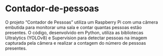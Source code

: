 # Contador-de-pessoas
O projeto “Contador de Pessoas” utiliza um Raspberry Pi com uma câmera embutida para monitorar uma sala e contar quantas pessoas estão presentes. O código, desenvolvido em Python, utiliza as bibliotecas Ultralytics (YOLOv8) e Supervision para detectar pessoas na imagem capturada pela câmera e realizar a contagem do número de pessoas presentes.
